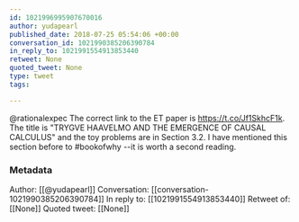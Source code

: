 ```yaml
---
id: 1021996995907670016
author: yudapearl
published_date: 2018-07-25 05:54:06 +00:00
conversation_id: 1021990385206390784
in_reply_to: 1021991554913853440
retweet: None
quoted_tweet: None
type: tweet
tags:

---
```


@rationalexpec The correct link to the ET paper is https://t.co/Jf1SkhcF1k. The title is "TRYGVE HAAVELMO AND THE EMERGENCE OF CAUSAL CALCULUS" and the toy problems are in Section 3.2. I have mentioned this section before to #bookofwhy --it is worth a second reading.

### Metadata

Author: [[@yudapearl]]
Conversation: [[conversation-1021990385206390784]]
In reply to: [[1021991554913853440]]
Retweet of: [[None]]
Quoted tweet: [[None]]
